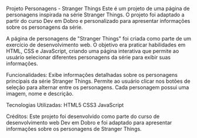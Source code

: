 Projeto Personagens - Stranger Things
Este é um projeto de uma página de personagens inspirada na série Stranger Things. O projeto foi adaptado a partir do curso Dev em Dobro e personalizado para apresentar informações sobre os personagens da série.

A página de personagens de "Stranger Things" foi criada como parte de um exercício de desenvolvimento web. O objetivo era praticar habilidades em HTML, CSS e JavaScript, criando uma página interativa que permite ao usuário selecionar diferentes personagens da série para exibir suas informações.

Funcionalidades:
Exibe informações detalhadas sobre os personagens principais da série Stranger Things.
Permite ao usuário clicar nos botões de seleção para alternar entre os personagens.
Cada personagem possui uma imagem, nome e descrição.

Tecnologias Utilizadas:
HTML5
CSS3
JavaScript

Créditos:
Este projeto foi desenvolvido como parte do curso de desenvolvimento web Dev em Dobro e foi adaptado para apresentar informações sobre os personagens de Stranger Things.
